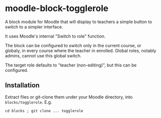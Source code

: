 moodle-block-togglerole
=======================

A block module for Moodle that will display to teachers
a simple button to switch to a simpler interface.

It uses Moodle's internal "Switch to role" function.

The block can be configured to switch only in the current course,
or globaly, in every course where the teacher in enrolled.
Global roles, notably admins, cannot use this global switch.

The target role defaults to "teacher (non-editing)",
but this can be configured.


## Installation

Extract files or git-clone them under your Moodle directory,
into `blocks/togglerole`. E.g.

`cd blocks ; git clone ... togglerole`
